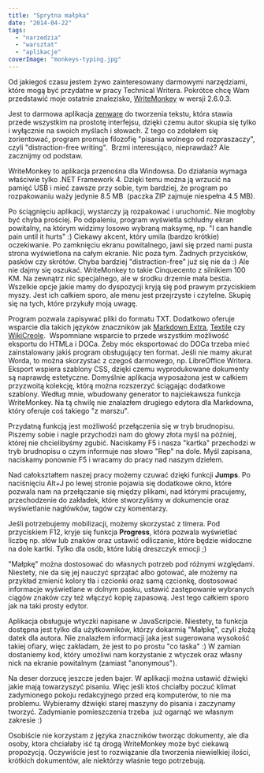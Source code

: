 ```yaml
---
title: "Sprytna małpka"
date: "2014-04-22"
tags:
  - "narzedzia"
  - "warsztat"
  - "aplikacje"
coverImage: "monkeys-typing.jpg"
---
```


Od jakiegoś czasu jestem żywo zainteresowany darmowymi narzędziami, które mogą
być przydatne w pracy Technical Writera. Pokrótce chcę Wam przedstawić moje
ostatnie znalezisko, [WriteMonkey](http://writemonkey.com/) w wersji 2.6.0.3.

Jest to darmowa aplikacja
[zenware](http://searchunifiedcommunications.techtarget.com/definition/zenware "zenware") do
tworzenia tekstu, która stawia przede wszystkim na prostotę interfejsu, dzięki
czemu autor skupia się tylko i wyłącznie na swoich myślach i słowach. Z tego co
zdołałem się zorientować, program promuje filozofię "pisania wolnego od
rozpraszaczy", czyli "distraction-free writing".  Brzmi interesująco,
nieprawdaż? Ale zacznijmy od podstaw.

WriteMonkey to aplikacja przenośna dla Windowsa. Do działania wymaga właściwie
tylko .NET Framework 4. Dzięki temu można ją wrzucić na pamięć USB i mieć zawsze
przy sobie, tym bardziej, że program po rozpakowaniu waży jedynie 8.5 MB
 (paczka ZIP zajmuje niespełna 4.5 MB).

Po ściągnięciu aplikacji, wystarczy ją rozpakować i uruchomić. Nie mogłoby być
chyba prościej. Po odpaleniu, program wyświetla schludny ekran powitalny, na
którym widzimy losowo wybraną maksymę, np. "I can handle pain until it hurts" :)
Ciekawy akcent, który umila (bardzo krótkie) oczekiwanie. Po zamknięciu ekranu
powitalnego, jawi się przed nami pusta strona wyświetlona na całym ekranie. Nic
poza tym. Żadnych przycisków, pasków czy skrótów. Chyba bardziej
"distraction-free" już się nie da :) Ale nie dajmy się oszukać. WriteMonkey to
takie Cinquecento z silnikiem 100 KM. Na zewnątrz nic specjalnego, ale w środku
drzemie mała bestia. Wszelkie opcje jakie mamy do dyspozycji kryją się pod
prawym przyciskiem myszy. Jest ich całkiem sporo, ale menu jest przejrzyste i
czytelne. Skupię się na tych, które przykuły moją uwagę.

Program pozwala zapisywać pliki do formatu TXT. Dodatkowo oferuje wsparcie dla
takich języków znaczników jak
[Markdown Extra](http://en.wikipedia.org/wiki/Markdown_Extra),
[Textile](<http://en.wikipedia.org/wiki/Textile_(markup_language)>) czy
[WikiCreole](<http://en.wikipedia.org/wiki/Creole_(markup)>).  Wspomniane
wsparcie to przede wszystkim możliwość eksportu do HTMLa i DOCa. Żeby móc
eksportować do DOCa trzeba mieć zainstalowany jakiś program obsługujący ten
format. Jeśli nie mamy akurat Worda, to można skorzystać z czegoś darmowego, np.
LibreOffice Writera. Eksport wspiera szablony CSS, dzięki czemu wyprodukowane
dokumenty są naprawdę estetyczne. Domyślnie aplikacja wyposażona jest w całkiem
przyzwoitą kolekcję, którą można rozszerzyć ściągając dodatkowe szablony. Według
mnie, wbudowany generator to najciekawsza funkcja WriteMonkey. Na tą chwilę nie
znalazłem drugiego edytora dla Markdowna, który oferuje coś takiego "z marszu".

Przydatną funkcją jest możliwość przełączenia się w tryb brudnopisu. Piszemy
sobie i nagle przychodzi nam do głowy złota myśl na później, której nie
chcielibyśmy zgubić. Naciskamy F5 i nasza "kartka" przechodzi w tryb brudnopisu
o czym informuje nas słowo "Rep" na dole. Myśl zapisana, naciskamy ponownie F5 i
wracamy do pracy nad naszym dziełem.

Nad całokształtem naszej pracy możemy czuwać dzięki funkcji **Jumps**. Po
naciśnięciu Alt+J po lewej stronie pojawia się dodatkowe okno, które pozwala nam
na przełączanie się między plikami, nad którymi pracujemy, przechodzenie do
zakładek, które stworzyliśmy w dokumencie oraz wyświetlanie nagłówków, tagów czy
komentarzy.

Jeśli potrzebujemy mobilizacji, możemy skorzystać z timera. Pod przyciskiem F12,
kryje się funkcja **Progress**, która pozwala wyświetlać liczbę np. słów lub
znaków oraz ustawić odliczanie, które będzie widoczne na dole kartki. Tylko dla
osób, które lubią dreszczyk emocji ;)

"Małpkę" można dostosować do własnych potrzeb pod różnymi względami. Niestety,
nie da się jej nauczyć sprzątać albo gotować, ale możemy na przykład zmienić
kolory tła i czcionki oraz samą czcionkę, dostosować informacje wyświetlane w
dolnym pasku, ustawić zastępowanie wybranych ciągów znaków czy też włączyć kopię
zapasową. Jest tego całkiem sporo jak na taki prosty edytor.

Aplikacja obsługuje wtyczki napisane w JavaScripcie. Niestety, ta funkcja
dostępna jest tylko dla użytkowników, którzy dokarmią "Małpkę", czyli złożą
datek dla autora. Nie znalazłem informacji jaka jest sugerowana wysokość takiej
ofiary, więc zakładam, że jest to po prostu "co łaska" :) W zamian dostaniemy
kod, który umożliwi nam korzystanie z wtyczek oraz własny nick na ekranie
powitalnym (zamiast "anonymous").

Na deser dorzucę jeszcze jeden bajer. W aplikacji można ustawić dźwięki jakie
mają towarzyszyć pisaniu. Więc jeśli ktoś chciałby poczuć klimat zadymionego
pokoju redakcyjnego przed erą komputerów, to nie ma problemu. Wybieramy dźwięki
starej maszyny do pisania i zaczynamy tworzyć. Zadymianie pomieszczenia trzeba
 już ogarnąć we własnym zakresie :)

Osobiście nie korzystam z języka znaczników tworząc dokumenty, ale dla osoby,
ktora chciałaby iść tą drogą WriteMonkey może być ciekawą propozycją. Oczywiście
jest to rozwiązanie dla tworzenia niewielkiej ilości, krótkich dokumentów, ale
niektórzy właśnie tego potrzebują.
